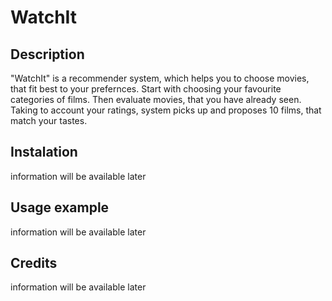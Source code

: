 # WatchIt
## Description
"WatchIt" is a recommender system, which helps you to choose movies, that fit best to your prefernces. Start with choosing your
favourite categories of films. Then evaluate movies, that you have already seen. Taking to account your ratings, system picks up and 
proposes 10 films, that match your tastes. 
## Instalation
information will be available later
## Usage example
information will be available later
## Credits
information will be available later
